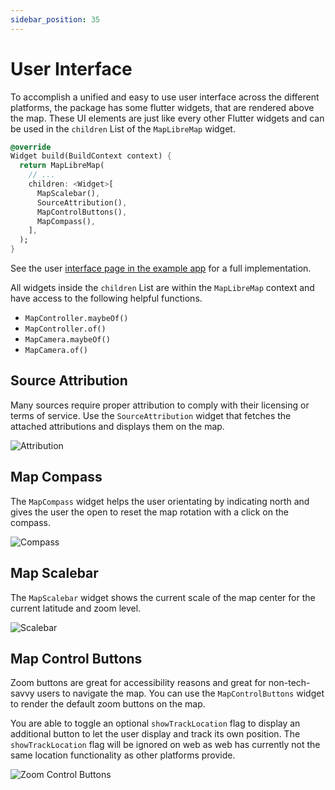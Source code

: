```yaml
---
sidebar_position: 35
---
```


# User Interface

To accomplish a unified and easy to use user interface across the different
platforms, the package has some flutter widgets, that are rendered above the
map. These UI elements are just like every other Flutter widgets and can be used
in the `children` List of the `MapLibreMap` widget.

```dart
@override
Widget build(BuildContext context) {
  return MapLibreMap(
    // ...
    children: <Widget>[
      MapScalebar(),
      SourceAttribution(),
      MapControlButtons(),
      MapCompass(),
    ],
  );
}
```

See the
user [interface page in the example app](https://github.com/josxha/flutter-maplibre/blob/main/example/lib/user_interface_page.dart)
for a full implementation.

All widgets inside the `children` List are within the `MapLibreMap` context and
have access to the following helpful functions.

- `MapController.maybeOf()`
- `MapController.of()`
- `MapCamera.maybeOf()`
- `MapCamera.of()`

## Source Attribution

Many sources require proper attribution to comply with their licensing or terms
of service. Use the `SourceAttribution` widget that fetches the attached
attributions and displays them on the map.

![Attribution](/img/ui/attribution.jpg)

## Map Compass

The `MapCompass` widget helps the user orientating by indicating north and
gives the user the open to reset the map rotation with a click on the compass.

![Compass](/img/ui/compass.jpg)

## Map Scalebar

The `MapScalebar` widget shows the current scale of the map center for the
current latitude and zoom level.

![Scalebar](/img/ui/scalebar.jpg)

## Map Control Buttons

Zoom buttons are great for accessibility reasons and great for non-tech-savvy
users to navigate the map. You can use the `MapControlButtons` widget to render
the default zoom buttons on the map.

You are able to toggle an optional `showTrackLocation` flag to display an
additional button to let the user display and track its own position.
The `showTrackLocation` flag will be ignored on web as web has currently not the
same location functionality as other platforms provide.

![Zoom Control Buttons](/img/ui/zoom-buttons.jpg)
